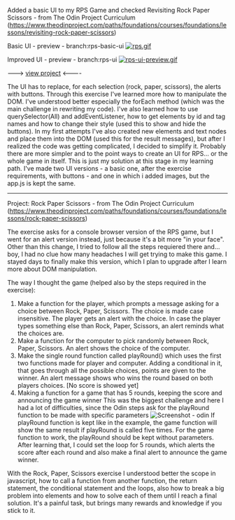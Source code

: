 Added a basic UI to my RPS Game and checked Revisiting Rock Paper Scissors - from The Odin Project Curriculum (https://www.theodinproject.com/paths/foundations/courses/foundations/lessons/revisiting-rock-paper-scissors)


Basic UI - preview - branch:rps-basic-ui
[![rps.gif](https://i.postimg.cc/VLH8Wj4P/rps.gif)](https://postimg.cc/6yRg94DM)


Improved UI - preview - branch:rps-ui
[![rps-ui-preview.gif](https://i.postimg.cc/mkP4FwJD/rps-ui-preview.gif)](https://postimg.cc/1V12kp9h)

---> [view project](https://freefallrush.github.io/Rock-Paper-Scissors/) <----


The UI has to replace, for each selection (rock, paper, scissors), the alerts with buttons. 
Through this exercise I've learned more how to manipulate the DOM. I've understood better especially the forEach
method (which was the main challenge in rewriting my code). I've also learned how to use querySelector(All) and addEventListener, how to
get elements by id and tag names and how to change their style (used this to show and hide the buttons). 
In my first attempts I've also created new elements and text nodes and place them into the DOM (used this for the result messages), but after I realized the code was getting complicated, I decided to simplify it. 
Probably there are more simpler and to the point ways to create an UI for RPS... or the whole game in itself. 
This is just my solution at this stage in my learning path. 
I've made two UI versions - a basic one, after the exercise requirements, with buttons - and one in which i added images, but the app.js is kept the same. 


----------------------------------------------------------------------------------------------------------------------

Project: Rock Paper Scissors - from The Odin Project Curriculum (https://www.theodinproject.com/paths/foundations/courses/foundations/lessons/rock-paper-scissors)


The exercise asks for a console browser version of the RPS game, but I went for an alert version instead, just because it's a bit more "in your face". Other than this change, I tried to follow all the steps requiered there and... boy, I had no clue how many headaches I will get trying to make this game. I stayed days to finally make this version, which I plan to upgrade after I learn more about DOM manipulation. 

The way I thought the game (helped also by the steps required in the exercise):
1. Make a function for the player, which prompts a message asking for a choice between Rock, Paper, Scissors. The choice is made case insensitive. The player gets an alert with the choice. In case the player types something else than Rock, Paper, Scissors, an alert reminds what the choices are. 
2. Make a function for the computer to pick randomly between Rock, Paper, Scissors. An alert shows the choice of the computer.
3. Make the single round function called playRound() which uses the first two functions made for player and computer. Adding a conditional in it, that goes through all the possible choices, points are given to the winner. An alert message shows who wins the round based on both players choices. [No score is showed yet]
4. Making a function for a game that has 5 rounds, keeping the score and announcing the game winner
This was the biggest challenge and here I had a lot of difficulties, since the Odin steps ask for the playRound function to be made with specific parameters 
![Screenshot - odin](https://user-images.githubusercontent.com/84788709/126489108-a8b7ed94-1bba-46a9-9579-dc942f688121.png)
If playRound function is kept like in the example, the game function will show the same result if playRound is called five times. For the game function to work, the playRound should be kept without parameters. 
After learning that, I could set the loop for 5 rounds, which alerts the score after each round and also make a final alert to announce the game winner. 

With the Rock, Paper, Scissors exercise I understood better the scope in javascript, how to call a function from another function, the return statement, the conditional statement and the loops, also how to break a big problem into elements and how to solve each of them until  I reach a final solution. It's a painful task, but brings many rewards and knowledge if you stick to it. 
